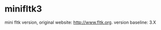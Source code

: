 minifltk3
=========

mini fltk version, original website: http://www.fltk.org. version baseline: 3.X
